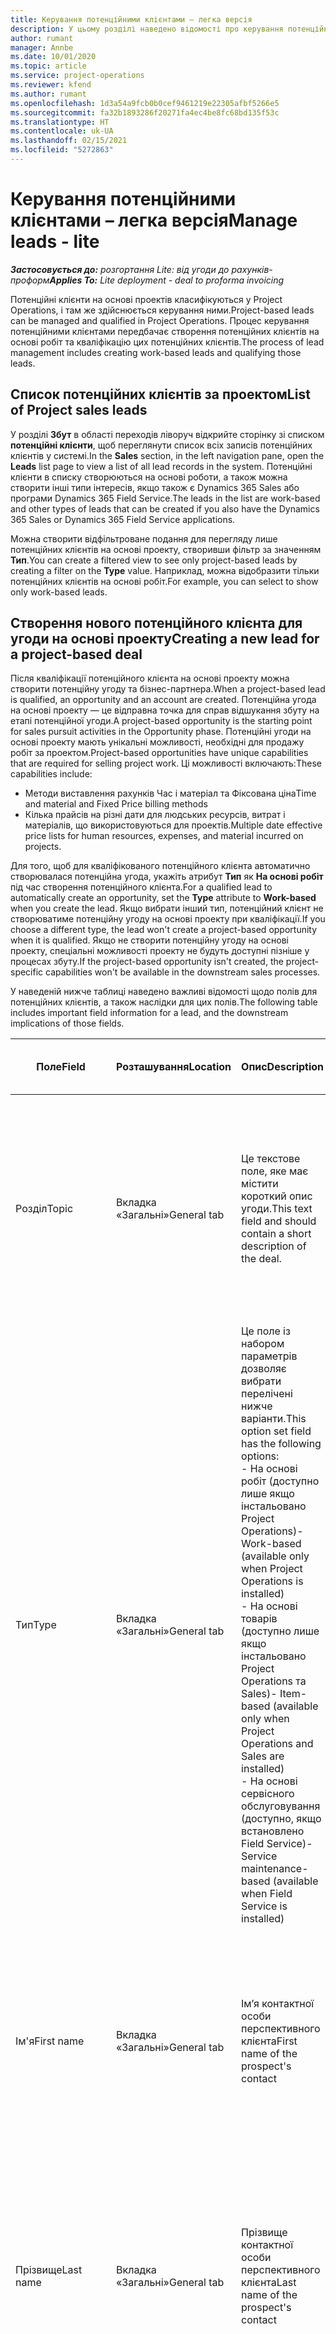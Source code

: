 ```yaml
---
title: Керування потенційними клієнтами – легка версія
description: У цьому розділі наведено відомості про керування потенційними клієнтами на основі проектів (підвищений рівень).
author: rumant
manager: Annbe
ms.date: 10/01/2020
ms.topic: article
ms.service: project-operations
ms.reviewer: kfend
ms.author: rumant
ms.openlocfilehash: 1d3a54a9fcb0b0cef9461219e22305afbf5266e5
ms.sourcegitcommit: fa32b1893286f20271fa4ec4be8fc68bd135f53c
ms.translationtype: HT
ms.contentlocale: uk-UA
ms.lasthandoff: 02/15/2021
ms.locfileid: "5272863"
---
```

# <a name="manage-leads---lite"></a><span data-ttu-id="f329f-103">Керування потенційними клієнтами – легка версія</span><span class="sxs-lookup"><span data-stu-id="f329f-103">Manage leads - lite</span></span>

<span data-ttu-id="f329f-104">_**Застосовується до:** розгортання Lite: від угоди до рахунків-проформ_</span><span class="sxs-lookup"><span data-stu-id="f329f-104">_**Applies To:** Lite deployment - deal to proforma invoicing_</span></span>

<span data-ttu-id="f329f-105">Потенційні клієнти на основі проектів класифікуються у Project Operations, і там же здійснюється керування ними.</span><span class="sxs-lookup"><span data-stu-id="f329f-105">Project-based leads can be managed and qualified in Project Operations.</span></span> <span data-ttu-id="f329f-106">Процес керування потенційними клієнтами передбачає створення потенційних клієнтів на основі робіт та кваліфікацію цих потенційних клієнтів.</span><span class="sxs-lookup"><span data-stu-id="f329f-106">The process of lead management includes creating work-based leads and qualifying those leads.</span></span> 

## <a name="list-of-project-sales-leads"></a><span data-ttu-id="f329f-107">Список потенційних клієнтів за проектом</span><span class="sxs-lookup"><span data-stu-id="f329f-107">List of Project sales leads</span></span>

<span data-ttu-id="f329f-108">У розділі **Збут** в області переходів ліворуч відкрийте сторінку зі списком **потенційні клієнти**, щоб переглянути список всіх записів потенційних клієнтів у системі.</span><span class="sxs-lookup"><span data-stu-id="f329f-108">In the **Sales** section, in the left navigation pane, open the **Leads** list page to view a list of all lead records in the system.</span></span> <span data-ttu-id="f329f-109">Потенційні клієнти в списку створюються на основі роботи, а також можна створити інші типи інтересів, якщо також є Dynamics 365 Sales або програми Dynamics 365 Field Service.</span><span class="sxs-lookup"><span data-stu-id="f329f-109">The leads in the list are work-based and other types of leads that can be created if you also have the Dynamics 365 Sales or Dynamics 365 Field Service applications.</span></span>

<span data-ttu-id="f329f-110">Можна створити відфільтроване подання для перегляду лише потенційних клієнтів на основі проекту, створивши фільтр за значенням **Тип**.</span><span class="sxs-lookup"><span data-stu-id="f329f-110">You can create a filtered view to see only project-based leads by creating a filter on the **Type** value.</span></span> <span data-ttu-id="f329f-111">Наприклад, можна відобразити тільки потенційних клієнтів на основі робіт.</span><span class="sxs-lookup"><span data-stu-id="f329f-111">For example, you can select to show only work-based leads.</span></span>

## <a name="creating-a-new-lead-for-a-project-based-deal"></a><span data-ttu-id="f329f-112">Створення нового потенційного клієнта для угоди на основі проекту</span><span class="sxs-lookup"><span data-stu-id="f329f-112">Creating a new lead for a project-based deal</span></span>

<span data-ttu-id="f329f-113">Після кваліфікації потенційного клієнта на основі проекту можна створити потенційну угоду та бізнес-партнера.</span><span class="sxs-lookup"><span data-stu-id="f329f-113">When a project-based lead is qualified, an opportunity and an account are created.</span></span> <span data-ttu-id="f329f-114">Потенційна угода на основі проекту — це відправна точка для справ відшукання збуту на етапі потенційної угоди.</span><span class="sxs-lookup"><span data-stu-id="f329f-114">A project-based opportunity is the starting point for sales pursuit activities in the Opportunity phase.</span></span> <span data-ttu-id="f329f-115">Потенційні угоди на основі проекту мають унікальні можливості, необхідні для продажу робіт за проектом.</span><span class="sxs-lookup"><span data-stu-id="f329f-115">Project-based opportunities have unique capabilities that are required for selling project work.</span></span> <span data-ttu-id="f329f-116">Ці можливості включають:</span><span class="sxs-lookup"><span data-stu-id="f329f-116">These capabilities include:</span></span>

- <span data-ttu-id="f329f-117">Методи виставлення рахунків Час і матеріал та Фіксована ціна</span><span class="sxs-lookup"><span data-stu-id="f329f-117">Time and material and Fixed Price billing methods</span></span>
- <span data-ttu-id="f329f-118">Кілька прайсів на різні дати для людських ресурсів, витрат і матеріалів, що використовуються для проектів.</span><span class="sxs-lookup"><span data-stu-id="f329f-118">Multiple date effective price lists for human resources, expenses, and material incurred on projects.</span></span>

<span data-ttu-id="f329f-119">Для того, щоб для кваліфікованого потенційного клієнта автоматично створювалася потенційна угода, укажіть атрибут **Тип** як **На основі робіт** під час створення потенційного клієнта.</span><span class="sxs-lookup"><span data-stu-id="f329f-119">For a qualified lead to automatically create an opportunity, set the **Type** attribute to **Work-based** when you create the lead.</span></span> <span data-ttu-id="f329f-120">Якщо вибрати інший тип, потенційний клієнт не створюватиме потенційну угоду на основі проекту при кваліфікації.</span><span class="sxs-lookup"><span data-stu-id="f329f-120">If you choose a different type, the lead won't create a project-based opportunity when it is qualified.</span></span> <span data-ttu-id="f329f-121">Якщо не створити потенційну угоду на основі проекту, спеціальні можливості проекту не будуть доступні пізніше у процесах збуту.</span><span class="sxs-lookup"><span data-stu-id="f329f-121">If the project-based opportunity isn't created, the project-specific capabilities won't be available in the downstream sales processes.</span></span>

<span data-ttu-id="f329f-122">У наведеній нижче таблиці наведено важливі відомості щодо полів для потенційних клієнтів, а також наслідки для цих полів.</span><span class="sxs-lookup"><span data-stu-id="f329f-122">The following table includes important field information for a lead, and the downstream implications of those fields.</span></span>

| <span data-ttu-id="f329f-123">**Поле**</span><span class="sxs-lookup"><span data-stu-id="f329f-123">**Field**</span></span> | <span data-ttu-id="f329f-124">**Розташування**</span><span class="sxs-lookup"><span data-stu-id="f329f-124">**Location**</span></span> | <span data-ttu-id="f329f-125">**Опис**</span><span class="sxs-lookup"><span data-stu-id="f329f-125">**Description**</span></span> | <span data-ttu-id="f329f-126">**Вплив на наступні етапи**</span><span class="sxs-lookup"><span data-stu-id="f329f-126">**Downstream impact**</span></span> |
| --- | --- | --- | --- |
| <span data-ttu-id="f329f-127">Розділ</span><span class="sxs-lookup"><span data-stu-id="f329f-127">Topic</span></span> | <span data-ttu-id="f329f-128">Вкладка «Загальні»</span><span class="sxs-lookup"><span data-stu-id="f329f-128">General tab</span></span> | <span data-ttu-id="f329f-129">Це текстове поле, яке має містити короткий опис угоди.</span><span class="sxs-lookup"><span data-stu-id="f329f-129">This text field and should contain a short description of the deal.</span></span> | <span data-ttu-id="f329f-130">Тема потенційного клієнта за замовчуванням вважатиметься темою потенційної угоди, іменем цінової пропозиції та сервісного договору проекту.</span><span class="sxs-lookup"><span data-stu-id="f329f-130">The topic of the lead will default as the topic of the Opportunity, and the name of Quote and Project contract.</span></span> |
| <span data-ttu-id="f329f-131">Тип</span><span class="sxs-lookup"><span data-stu-id="f329f-131">Type</span></span> | <span data-ttu-id="f329f-132">Вкладка «Загальні»</span><span class="sxs-lookup"><span data-stu-id="f329f-132">General tab</span></span> | <span data-ttu-id="f329f-133">Це поле із набором параметрів дозволяє вибрати перелічені нижче варіанти.</span><span class="sxs-lookup"><span data-stu-id="f329f-133">This option set field has the following options:</span></span></br><span data-ttu-id="f329f-134">- На основі робіт (доступно лише якщо інстальовано Project Operations)</span><span class="sxs-lookup"><span data-stu-id="f329f-134">- Work-based (available only when Project Operations is installed)</span></span></br><span data-ttu-id="f329f-135">- На основі товарів (доступно лише якщо інстальовано Project Operations та Sales)</span><span class="sxs-lookup"><span data-stu-id="f329f-135">- Item-based (available only when Project Operations and Sales are installed)</span></span></br><span data-ttu-id="f329f-136">- На основі сервісного обслуговування (доступно, якщо встановлено Field Service)</span><span class="sxs-lookup"><span data-stu-id="f329f-136">- Service maintenance-based (available when Field Service is installed)</span></span> | <span data-ttu-id="f329f-137">Якщо значення цього поля вказано як **На основі робіт** для потенційного клієнта, потенційних клієнт класифікується для створення потенційної угоди на основі проекту.</span><span class="sxs-lookup"><span data-stu-id="f329f-137">When the value of this field is set to **Work-based** on the lead, the lead is qualified to create a Project-based Opportunity.</span></span> <span data-ttu-id="f329f-138">Потенційна угода на основі проекту потрібна для того, щоб дозволити усі спеціальні розширення та функції на основі проекту пізніше у процесі збуту для цієї угоди.</span><span class="sxs-lookup"><span data-stu-id="f329f-138">A project-based opportunity is required to enable all project-specific extensions and functionality in the downstream sales process for this deal.</span></span> |
| <span data-ttu-id="f329f-139">Ім'я</span><span class="sxs-lookup"><span data-stu-id="f329f-139">First name</span></span> | <span data-ttu-id="f329f-140">Вкладка «Загальні»</span><span class="sxs-lookup"><span data-stu-id="f329f-140">General tab</span></span> | <span data-ttu-id="f329f-141">Ім’я контактної особи перспективного клієнта</span><span class="sxs-lookup"><span data-stu-id="f329f-141">First name of the prospect's contact</span></span> | <span data-ttu-id="f329f-142">Після кваліфікації потенційного клієнта створюються бізнес-партнера, контактна особа та потенційна угода.</span><span class="sxs-lookup"><span data-stu-id="f329f-142">When the lead is qualified, an account, contact, and opportunity are created.</span></span> <span data-ttu-id="f329f-143">Ім'я контактної особи буде значенням, що задано тут.</span><span class="sxs-lookup"><span data-stu-id="f329f-143">The first name of the contact is the value set here.</span></span> |
| <span data-ttu-id="f329f-144">Прізвище</span><span class="sxs-lookup"><span data-stu-id="f329f-144">Last name</span></span> | <span data-ttu-id="f329f-145">Вкладка «Загальні»</span><span class="sxs-lookup"><span data-stu-id="f329f-145">General tab</span></span> | <span data-ttu-id="f329f-146">Прізвище контактної особи перспективного клієнта</span><span class="sxs-lookup"><span data-stu-id="f329f-146">Last name of the prospect's contact</span></span> | <span data-ttu-id="f329f-147">Після кваліфікації потенційного клієнта створюються бізнес-партнера, контактна особа та потенційна угода.</span><span class="sxs-lookup"><span data-stu-id="f329f-147">When the lead is qualified, an account, contact, and opportunity are created.</span></span> <span data-ttu-id="f329f-148">Прізвище контактної особи буде значенням, заданим тут.</span><span class="sxs-lookup"><span data-stu-id="f329f-148">The last name of the contact is the value set here.</span></span> |
| <span data-ttu-id="f329f-149">Компанія</span><span class="sxs-lookup"><span data-stu-id="f329f-149">Company</span></span> | <span data-ttu-id="f329f-150">Вкладка «Загальні»</span><span class="sxs-lookup"><span data-stu-id="f329f-150">General tab</span></span> | <span data-ttu-id="f329f-151">Назва компанії, у якій працює перспективний клієнт</span><span class="sxs-lookup"><span data-stu-id="f329f-151">Name of the prospect customer's company</span></span> | <span data-ttu-id="f329f-152">Після кваліфікації потенційного клієнта створюються бізнес-партнера, контактна особа та потенційна угода.</span><span class="sxs-lookup"><span data-stu-id="f329f-152">When the lead is qualified, an account, contact, and opportunity are created.</span></span> <span data-ttu-id="f329f-153">Ім’я створеного бізнес-партнера буде значенням, заданим тут.</span><span class="sxs-lookup"><span data-stu-id="f329f-153">The name of the account created is the value set here.</span></span> |
| <span data-ttu-id="f329f-154">Валюта</span><span class="sxs-lookup"><span data-stu-id="f329f-154">Currency</span></span> | <span data-ttu-id="f329f-155">Вкладка "Відомості"</span><span class="sxs-lookup"><span data-stu-id="f329f-155">Details tab</span></span> | <span data-ttu-id="f329f-156">Грошова одиниця перспективного клієнта</span><span class="sxs-lookup"><span data-stu-id="f329f-156">Prospect customer's currency</span></span> | <span data-ttu-id="f329f-157">Після кваліфікації потенційного клієнта створюються бізнес-партнера, контактна особа та потенційна угода.</span><span class="sxs-lookup"><span data-stu-id="f329f-157">When the lead is qualified, an account, contact, and opportunity are created.</span></span> <span data-ttu-id="f329f-158">Грошова одиниця створеного бізнес-партнера буде значенням, заданим тут.</span><span class="sxs-lookup"><span data-stu-id="f329f-158">The currency of the account created is the value set here.</span></span> |

## <a name="qualify-a-new-project-based-lead"></a><span data-ttu-id="f329f-159">Кваліфікація нового потенційного клієнта на основі проекту</span><span class="sxs-lookup"><span data-stu-id="f329f-159">Qualify a new project-based lead</span></span>

<span data-ttu-id="f329f-160">Потенційні клієнти, для яких значення **Тип** вказано як **На основі робіт**, називаються потенційними клієнтами на основі проекту.</span><span class="sxs-lookup"><span data-stu-id="f329f-160">Leads that have the **Type** value set to **Work-based** are called project-based leads.</span></span> <span data-ttu-id="f329f-161">Після кваліфікації потенційного клієнта на основі проекту створюються перелічені нижче елементи.</span><span class="sxs-lookup"><span data-stu-id="f329f-161">When a project-based lead is qualified, the following is created:</span></span>

- <span data-ttu-id="f329f-162">Бізнес-партнер, в якому використовується поле **Компанія** з потенційного клієнта.</span><span class="sxs-lookup"><span data-stu-id="f329f-162">An account that uses the **Company** field from the lead.</span></span>
- <span data-ttu-id="f329f-163">Запис контактної особи, зв'язаний з бізнес-партнером на основі значень у полях **Ім'я** і **Прізвище** потенційного клієнта.</span><span class="sxs-lookup"><span data-stu-id="f329f-163">A contact record associated to the account based on the values in the **First Name** and **Last Name** fields on the lead.</span></span>
- <span data-ttu-id="f329f-164">Потенційна угода на основі проекту, в якій для поля **Тип** установлено значення **На основі робіт**.</span><span class="sxs-lookup"><span data-stu-id="f329f-164">A project-based opportunity that has the **Type** field set to **Work-based**.</span></span>

<span data-ttu-id="f329f-165">Докладні відомості про кваліфікування потенційних клієнтів див. у розділі [Кваліфікування або перетворення потенційних клієнтів](https://docs.microsoft.com/dynamics365/sales-enterprise/qualify-lead-convert-opportunity-sales).</span><span class="sxs-lookup"><span data-stu-id="f329f-165">For more detailed information on qualifying leads, see [Qualify or convert leads](https://docs.microsoft.com/dynamics365/sales-enterprise/qualify-lead-convert-opportunity-sales).</span></span>

## <a name="business-process-flow-for-project-based-deals"></a><span data-ttu-id="f329f-166">Потік бізнес-процесу для угод на основі проектів</span><span class="sxs-lookup"><span data-stu-id="f329f-166">Business process flow for project-based deals</span></span>

<span data-ttu-id="f329f-167">Для угод на основі проектів у Project Operations підтримуються перелічені нижче потоки бізнес-процесів.</span><span class="sxs-lookup"><span data-stu-id="f329f-167">The following business process flows are supported for project-based deals in Project Operations:</span></span>

- <span data-ttu-id="f329f-168">Бізнес-процес з перетворенням потенційного клієнта на потенційну угоду</span><span class="sxs-lookup"><span data-stu-id="f329f-168">Lead to Opportunity business process</span></span>
- <span data-ttu-id="f329f-169">Процес збуту для потенційної угоди</span><span class="sxs-lookup"><span data-stu-id="f329f-169">Opportunity sales process</span></span>

<span data-ttu-id="f329f-170">Бізнес-процес для потенційної угоди має перелічені нижче стадії.</span><span class="sxs-lookup"><span data-stu-id="f329f-170">The Lead to Opportunity business process supports the following stages:</span></span>

| <span data-ttu-id="f329f-171">Назва стадії</span><span class="sxs-lookup"><span data-stu-id="f329f-171">Stage name</span></span> | <span data-ttu-id="f329f-172">Зіставлена сутність</span><span class="sxs-lookup"><span data-stu-id="f329f-172">Mapped entity</span></span> | <span data-ttu-id="f329f-173">Функціональність</span><span class="sxs-lookup"><span data-stu-id="f329f-173">Functionality</span></span> |
| --- | --- | --- |
| <span data-ttu-id="f329f-174">Кваліфікувати</span><span class="sxs-lookup"><span data-stu-id="f329f-174">Qualify</span></span> | <span data-ttu-id="f329f-175">потенційних клієнтів</span><span class="sxs-lookup"><span data-stu-id="f329f-175">Lead</span></span> | <span data-ttu-id="f329f-176">Кваліфікуйте потенційного клієнта, щоб створити бізнес-партнера, контактну особу та потенційну угоду.</span><span class="sxs-lookup"><span data-stu-id="f329f-176">Qualify the lead to create an account, contact, and an opportunity.</span></span> |
| <span data-ttu-id="f329f-177">Розробити</span><span class="sxs-lookup"><span data-stu-id="f329f-177">Develop</span></span> | <span data-ttu-id="f329f-178">потенційних угод</span><span class="sxs-lookup"><span data-stu-id="f329f-178">Opportunity</span></span> | <span data-ttu-id="f329f-179">Розробіть потенційну угоду, щоб додати докладні відомості про супутню роботу, ключові зацікавлені сторони та конкуренцію.</span><span class="sxs-lookup"><span data-stu-id="f329f-179">Develop the opportunity to add more information on the work involved, key stakeholders, and competition.</span></span> |
| <span data-ttu-id="f329f-180">Запропонувати</span><span class="sxs-lookup"><span data-stu-id="f329f-180">Propose</span></span> | <span data-ttu-id="f329f-181">потенційних угод</span><span class="sxs-lookup"><span data-stu-id="f329f-181">Opportunity</span></span> | <span data-ttu-id="f329f-182">Розробіть пропозицію та отримайте схвалення від команди внутрішнього контролю.</span><span class="sxs-lookup"><span data-stu-id="f329f-182">Develop the proposal and get approval from the internal review team.</span></span> |
| <span data-ttu-id="f329f-183">Закриття</span><span class="sxs-lookup"><span data-stu-id="f329f-183">Close</span></span> | <span data-ttu-id="f329f-184">потенційних угод</span><span class="sxs-lookup"><span data-stu-id="f329f-184">Opportunity</span></span> | <span data-ttu-id="f329f-185">Виграйте потенційну угоду, щоб закрити угоду.</span><span class="sxs-lookup"><span data-stu-id="f329f-185">Win the opportunity to close the deal.</span></span> |


[!INCLUDE[footer-include](../../includes/footer-banner.md)]